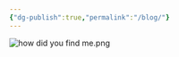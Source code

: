```yaml
---
{"dg-publish":true,"permalink":"/blog/"}
---
```


![how did you find me.png](/img/user/how%20did%20you%20find%20me.png)

